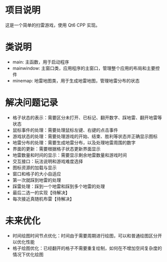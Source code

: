 # 项目说明

这是一个简单的扫雷游戏，使用 Qt6 CPP 实现。

# 类说明

-   main: 主函数，用于启动程序
-   mainwindow: 主窗口类，应用程序的主窗口，管理整个应用的布局和主要控件
-   minemap: 地雷地图类，用于生成地雷地图，管理地雷分布的状态

# 解决问题记录

-   格子状态的表示：需要区分未打开、已标记、翻开数字、踩地雷、翻开地雷等状态
-   鼠标事件的处理：需要处理鼠标左键、右键的点击事件
-   游戏状态的处理：需要处理游戏的开始、结束、胜利等状态并正确显示图标
-   地雷分布的处理：需要生成地雷分布，以及处理地雷周围的数字
-   界面的更新：需要根据格子状态更新界面显示
-   地雷数量和时间的显示：需要显示剩余地雷数量和游戏时间
-   交互接口：玩法说明和游戏难度选择
-   图标资源的加载与显示
-   窗口和格子的大小自适应
-   第一次就踩到地雷的处理
-   踩雷处理：踩到一个地雷和踩到多个地雷的处理
-   最后二选一的实现【待解决】
-   每次接近真随机布雷【待解决】

# 未来优化

-   时间绘图时间节点优化：时间由于需要周期进行绘图，可以和普通绘图区分开以优化性能
-   格子绘图优化：已经翻开的格子不需要重复绘制，如何在不增加空间复杂度的情况下优化绘图
